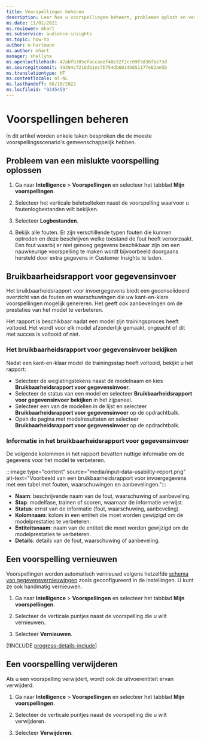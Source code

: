 ```yaml
---
title: Voorspellingen beheren
description: Leer hoe u voorspellingen beheert, problemen oplost en verfijnt.
ms.date: 11/01/2021
ms.reviewer: mhart
ms.subservice: audience-insights
ms.topic: how-to
author: m-hartmann
ms.author: mhart
manager: shellyha
ms.openlocfilehash: 42abfb305efaccaeef48e32f2cc69f3d36fbe73d
ms.sourcegitcommit: 49394c7216db1ec7b754db6014b651177e82ae5b
ms.translationtype: HT
ms.contentlocale: nl-NL
ms.lasthandoff: 08/10/2022
ms.locfileid: "9245459"
---
```

# <a name="manage-predictions"></a>Voorspellingen beheren

In dit artikel worden enkele taken besproken die de meeste voorspellingsscenario's gemeenschappelijk hebben.

## <a name="troubleshoot-a-failed-prediction"></a>Probleem van een mislukte voorspelling oplossen

1. Ga naar **Intelligence** > **Voorspellingen** en selecteer het tabblad **Mijn voorspellingen**.

1. Selecteer het verticale beletselteken naast de voorspelling waarvoor u foutenlogbestanden wilt bekijken.

1. Selecteer **Logbestanden**.

1. Bekijk alle fouten. Er zijn verschillende typen fouten die kunnen optreden en deze beschrijven welke toestand de fout heeft veroorzaakt. Een fout waarbij er niet genoeg gegevens beschikbaar zijn om een nauwkeurige voorspelling te maken wordt bijvoorbeeld doorgaans hersteld door extra gegevens in Customer Insights te laden.

## <a name="input-data-usability-report"></a>Bruikbaarheidsrapport voor gegevensinvoer

Het bruikbaarheidsrapport voor invoergegevens biedt een geconsolideerd overzicht van de fouten en waarschuwingen die uw kant-en-klare voorspellingen mogelijk genereren. Het geeft ook aanbevelingen om de prestaties van het model te verbeteren.

Het rapport is beschikbaar nadat een model zijn trainingsproces heeft voltooid. Het wordt voor elk model afzonderlijk gemaakt, ongeacht of dit met succes is voltooid of niet.

### <a name="view-the-input-data-usability-report"></a>Het bruikbaarheidsrapport voor gegevensinvoer bekijken

Nadat een kant-en-klaar model de trainingsstap heeft voltooid, bekijkt u het rapport:
- Selecteer de weglatingstekens naast de modelnaam en kies **Bruikbaarheidsrapport voor gegevensinvoer**.
- Selecteer de status van een model en selecteer **Bruikbaarheidsrapport voor gegevensinvoer bekijken** in het zijpaneel.
- Selecteer een van de modellen in de lijst en selecteer **Bruikbaarheidsrapport voor gegevensinvoer** op de opdrachtbalk.
- Open de pagina met modelresultaten en selecteer **Bruikbaarheidsrapport voor gegevensinvoer** op de opdrachtbalk.

### <a name="information-in-the-input-data-usability-report"></a>Informatie in het bruikbaarheidsrapport voor gegevensinvoer

De volgende kolommen in het rapport bevatten nuttige informatie om de gegevens voor het model te verbeteren.

:::image type="content" source="media/input-data-usability-report.png" alt-text="Voorbeeld van een bruikbaarheidsrapport voor invoergegevens met een tabel met fouten, waarschuwingen en aanbevelingen.":::

- **Naam**: beschrijvende naam van de fout, waarschuwing of aanbeveling.
- **Stap**: modelfase, trainen of scoren, waarnaar de informatie verwijst.
- **Status**: ernst van de informatie (fout, waarschuwing, aanbeveling).
- **Kolomnaam**: kolom in een entiteit die moet worden gewijzigd om de modelprestaties te verbeteren.
- **Entiteitsnaam**: naam van de entiteit die moet worden gewijzigd om de modelprestaties te verbeteren.
- **Details**: details van de fout, waarschuwing of aanbeveling.

## <a name="refresh-a-prediction"></a>Een voorspelling vernieuwen

Voorspellingen worden automatisch vernieuwd volgens hetzelfde [schema van gegevensvernieuwingen](schedule-refresh.md) zoals geconfigureerd in de instellingen. U kunt ze ook handmatig vernieuwen.

1. Ga naar **Intelligence** > **Voorspellingen** en selecteer het tabblad **Mijn voorspellingen**.

1. Selecteer de verticale puntjes naast de voorspelling die u wilt vernieuwen.

1. Selecteer **Vernieuwen**.

[!INCLUDE [progress-details-include](includes/progress-details-pane.md)]

## <a name="delete-a-prediction"></a>Een voorspelling verwijderen

Als u een voorspelling verwijdert, wordt ook de uitvoerentiteit ervan verwijderd.

1. Ga naar **Intelligence** > **Voorspellingen** en selecteer het tabblad **Mijn voorspellingen**.

1. Selecteer de verticale puntjes naast de voorspelling die u wilt verwijderen.

1. Selecteer **Verwijderen**.
